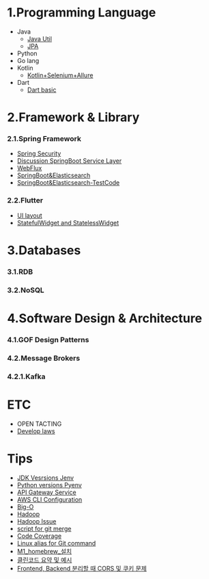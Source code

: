 # 1.Programming Language
* Java 
    * [Java Util](https://github.com/jyshine/TIL/tree/main/language/java/README.md)
    * [JPA](https://github.com/jyshine/TIL/tree/main/language/java/jpa) 
* Python
* Go lang
* Kotlin
    * [Kotlin+Selenium+Allure](https://github.com/jyshine/TIL/blob/main/kotlin/ui-testing/README.md)
* Dart
    * [Dart basic](https://github.com/jyshine/TIL/blob/main/dart/README.md)

# 2.Framework & Library
### 2.1.Spring Framework
* [Spring Security](https://github.com/jyshine/TIL/blob/main/framework/spring/spring-security/spring-security/SpringSecurity.md)
* [Discussion SpringBoot Service Layer](https://github.com/jyshine/TIL/blob/main/개발일지/Spring%20Service%20Layer에%20대한%20고찰.md)
* [WebFlux](https://github.com/jyshine/TIL/blob/main/%EA%B0%9C%EB%B0%9C%EC%9D%BC%EC%A7%80/WebFlux.md)
* [SpringBoot&Elasticsearch](https://github.com/jyshine/TIL/blob/main/개발일지/%23ELK%20%23SpringBoot.md)
* [SpringBoot&Elasticsearch-TestCode](https://github.com/jyshine/TIL/tree/main/spring-log-elk)
  
### 2.2.Flutter
* [UI layout](https://github.com/jyshine/TIL/tree/main/flutter/README.md)
* [StatefulWidget and StatelessWidget](https://github.com/jyshine/TIL/tree/main/flutter/statefulwidget-and-statelesswidget/statefulwidget_and_statelesswidget)

# 3.Databases
### 3.1.RDB
### 3.2.NoSQL


# 4.Software Design & Architecture
  ### 4.1.GOF Design Patterns
  ### 4.2.Message Brokers
  ### 4.2.1.Kafka

# ETC
* OPEN TACTING
* [Develop laws](https://github.com/jyshine/TIL/blob/main/laws/README.md)

# Tips
* [JDK Vesrsions Jenv](https://github.com/jyshine/TIL/blob/main/개발일지/%23JDK버전관리.md)
* [Python versions Pyenv](https://github.com/jyshine/TIL/blob/main/개발일지/%23pyenv_설치.md)
* [API Gateway Service](https://github.com/jyshine/TIL/blob/main/개발일지/%23API%20Gateway%20Service.md)
* [AWS CLI Configuration](https://github.com/jyshine/TIL/blob/main/개발일지/%23AWS%20CLI%20Configuration.md)
* [Big-O](https://github.com/jyshine/TIL/blob/main/개발일지/%23Big-O.md)
* [Hadoop](https://github.com/jyshine/TIL/blob/main/개발일지/%23Hadoop.md)
* [Hadoop Issue](https://github.com/jyshine/TIL/blob/main/개발일지/%23Hadoop_Issue.md)
* [script for git merge](https://github.com/jyshine/TIL/blob/main/개발일지/%23script%20for%20git%20merge.md)
* [Code Coverage](https://github.com/jyshine/TIL/blob/main/개발일지/Code%20Coverage%20코드%20커버리지.md)
* [Linux alias for Git command](https://github.com/jyshine/TIL/blob/main/개발일지/%23Linux%20alias%20for%20Git%20command.md)
* [M1_homebrew_설치](https://github.com/jyshine/TIL/blob/main/개발일지/%23M1_homebrew_설치.md)
* [클린코드 요약 및 예시](https://github.com/jyshine/TIL/blob/main/개발일지/클린%20코드%20요약.md)
* [Frontend, Backend 분리할 때 CORS 및 쿠키 문제](https://github.com/jyshine/TIL/blob/main/%EA%B0%9C%EB%B0%9C%EC%9D%BC%EC%A7%80/Frontend%2C%20Backend%20%EB%B6%84%EB%A6%AC%ED%95%A0%20%EB%95%8C%20CORS%20%EB%B0%8F%20%EC%BF%A0%ED%82%A4%20%EB%AC%B8%EC%A0%9C.pdf)
